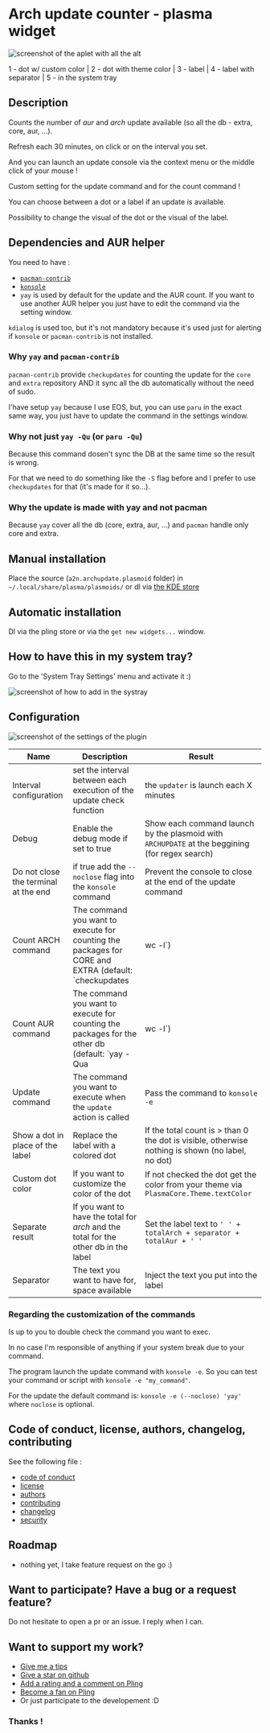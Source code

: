 # Arch update counter - plasma widget

![screenshot of the aplet with all the alt](git-assets/img/v4.2.0/all-alt.png)

1 - dot w/ custom color  |  2 - dot with theme color  |  3 - label  |  4 - label with separator  |  5 - in the system tray

## Description

Counts the number of *aur* and *arch* update available (so all the db - extra, core, aur, ...).

Refresh each 30 minutes, on click or on the interval you set.

And you can launch an update console via the context menu or the middle click of your mouse !

Custom setting for the update command and for the count command !

You can choose between a dot or a label if an update is available.

Possibility to change the visual of the dot or the visual of the label.

## Dependencies and AUR helper

You need to have :
 - [`pacman-contrib`](https://archlinux.org/packages/extra/x86_64/pacman-contrib/)
 - [`konsole`](https://archlinux.org/packages/extra/x86_64/konsole/)
 - `yay` is used by default for the update and the AUR count. If you want to use another AUR helper you just have to edit the command via the setting window.

`kdialog` is used too, but it's not mandatory because it's used just for alerting if `konsole` or `pacman-contrib` is not installed.

### Why `yay` and `pacman-contrib`

`pacman-contrib` provide `checkupdates` for counting the update for the `core` and `extra` repository AND it sync all the db automatically without the need of sudo.

I'have setup `yay` because I use EOS, but, you can use `paru` in the exact same way, you just have to update the command in the settings window.

### Why not just `yay -Qu` (or `paru -Qu`)

Because this command dosen't sync the DB at the same time so the result is wrong.

For that we need to do something like the `-S` flag before and I prefer to use `checkupdates` for that (it's made for it so...).

### Why the update is made with yay and not pacman

Because `yay` cover all the db (core, extra, aur, ...) and `pacman` handle only core and extra.

## Manual installation

Place the source (`a2n.archupdate.plasmoid` folder) in `~/.local/share/plasma/plasmoids/` or dl via [the KDE store](https://www.pling.com/p/1940819/)

## Automatic installation

Dl via the pling store or via the `get new widgets...` window.

## How to have this in my system tray?

Go to the 'System Tray Settings' menu and activate it :)

![screenshot of how to add in the systray](git-assets/img/v4.2.0/add-systray.png)

## Configuration

![screenshot of the settings of the plugin](git-assets/img/v4.2.0/settings-panel-full.png)

| Name | Description | Result |
|--|--|--|
| Interval configuration | set the interval between each execution of the update check function | the `updater` is launch each X minutes |
| Debug | Enable the debug mode if set to true | Show each command launch by the plasmoid with `ARCHUPDATE` at the beggining (for regex search) |
| Do not close the terminal at the end | if true add the `--noclose` flag into the `konsole` command | Prevent the console to close at the end of the update command |
| Count ARCH command | The command you want to execute for counting the packages for CORE and EXTRA (default: `checkupdates | wc -l`) | The `updater` exec this command |
| Count AUR command | The command you want to execute for counting the packages for the other db (default: `yay -Qua | wc -l`) | The `updater` exec this command |
| Update command | The command you want to execute when the `update` action is called | Pass the command to `konsole -e` |
| Show a dot in place of the label | Replace the label with a colored dot | If the total count is > than 0 the dot is visible, otherwise nothing is shown (no label, no dot) |
| Custom dot color | If you want to customize the color of the dot | If not checked the dot get the color from your theme via `PlasmaCore.Theme.textColor` |
| Separate result | If you want to have the total for *arch* and the total for the other db in the label | Set the label text to `' ' + totalArch + separator + totalAur + ' '` |
| Separator | The text you want to have for, space available | Inject the text you put into the label |

### Regarding the customization of the commands

Is up to you to double check the command you want to exec.

In no case I'm responsible of anything if your system break due to your command.

The program launch the update command with `konsole -e`. So you can test your command or script with `konsole -e "my_command"`.

For the update the default command is: `konsole -e (--noclose) 'yay'` where `noclose` is optional.

## Code of conduct, license, authors, changelog, contributing

See the following file :
- [code of conduct](CODE_OF_CONDUCT.md)
- [license](LICENSE)
- [authors](AUTHORS)
- [contributing](CONTRIBUTING.md)
- [changelog](CHANGELOG)
- [security](SECURITY.md)

## Roadmap

- nothing yet, I take feature request on the go :)

## Want to participate? Have a bug or a request feature?

Do not hesitate to open a pr or an issue. I reply when I can.

## Want to support my work?

- [Give me a tips](https://ko-fi.com/a2n00)
- [Give a star on github](https://github.com/bouteillerAlan/archupdate)
- [Add a rating and a comment on Pling](https://www.pling.com/p/1940819/)
- [Become a fan on Pling](https://www.pling.com/p/1940819/)
- Or just participate to the developement :D

### Thanks !
